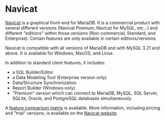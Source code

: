 # Navicat

[Navicat](http://www.navicat.com/products/navicat-for-mariadb) is a graphical front-end for MariaDB. It is a commercial product with several different versions (Navicat Premium, Navicat for MySQL, etc...) and different "editions" within those versions (Non-commercial, Standard, and Enterprise). Certain features are only available in certain editions/versions.

Navicat is compatible with all versions of MariaDB and with MySQL 3.21 and above. It is available for Windows, MacOS, and Linux.

In addition to standard client features, it includes:

- a SQL Builder/Editor
- a Data Modeling Tool (Enterprise version only)
- Data/Structure Synchronization
- Report Builder (Windows-only)
- "Premium" version which can connect to MariaDB, MySQL, SQL Server, SQLite, Oracle, and PostgreSQL databases simultaneously.

A [feature comparison matrix](http://www.navicat.com/products/navicat-for-mysql-feature-matrix) is available. More information, including pricing and "trial" versions, is available on the [Navicat website](http://www.navicat.com).